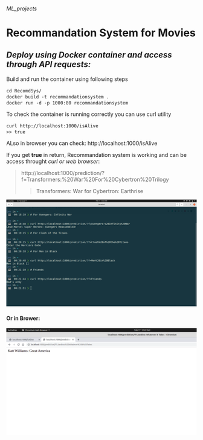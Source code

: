 ###### ML_projects

# Recommandation System for Movies
## *Deploy using Docker container and access through API requests:*

Build and run the container using following steps
```
cd RecomdSys/
docker build -t recommandationsystem .
docker run -d -p 1000:80 recommandationsystem
```
To check the container is running correctly you can use curl utility
```
curl http://localhost:1000/isAlive
>> true
```
ALso in browser you can check: http://localhost:1000/isAlive

If you get **true** in return, Recommandation system is working and can be access throught *curl or web browser*:
>http://localhost:1000/prediction/?f=Transformers:%20War%20For%20Cybertron%20Trilogy
>>Transformers: War for Cybertron: Earthrise


![Terminal Output](https://github.com/mihir-workspace/ML_projects/blob/main/RecomdSys/images/Screenshot%20from%202021-02-17%2000-22-02.png)

#### Or in Brower:
![](https://github.com/mihir-workspace/ML_projects/blob/main/RecomdSys/images/Screenshot%20from%202021-02-17%2000-22-37.png)
